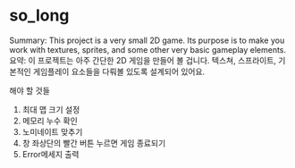 # so_long
Summary: This project is a very small 2D game. Its purpose is to make you work with textures, sprites, and some other very basic gameplay elements. 요약: 이 프로젝트는 아주 간단한 2D 게임을 만들어 볼 겁니다. 텍스쳐, 스프라이트, 기본적인 게임플레이 요소들을 다뤄볼 있도록 설계되어 있어요.

해야 할 것들
1. 최대 맵 크기 설정
2. 메모리 누수 확인
3. 노미네이트 맞추기
4. 창 좌상단의 빨간 버튼 누르면 게임 종료되기
5. Error메세지 출력
